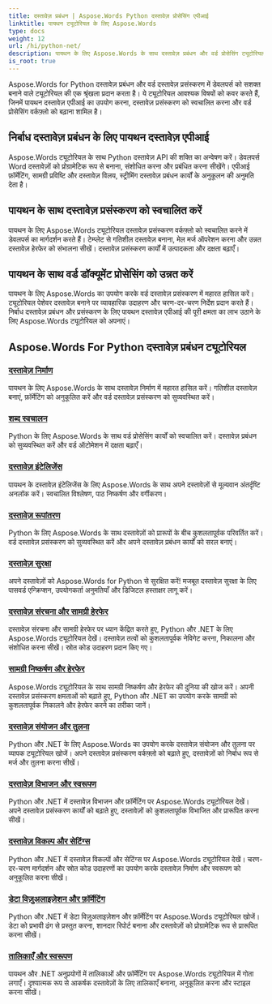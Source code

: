 ```yaml
---
title: दस्तावेज़ प्रबंधन | Aspose.Words Python दस्तावेज़ प्रोसेसिंग एपीआई
linktitle: पायथन ट्यूटोरियल के लिए Aspose.Words
type: docs
weight: 12
url: /hi/python-net/
description: पायथन के लिए Aspose.Words के साथ दस्तावेज़ प्रबंधन और वर्ड प्रोसेसिंग ट्यूटोरियल खोजें। दस्तावेज़ प्रसंस्करण को स्वचालित करें, फ़ॉर्मेटिंग को अनुकूलित करें और गतिशील दस्तावेज़ बनाएं।
is_root: true
---
```

Aspose.Words for Python दस्तावेज़ प्रबंधन और वर्ड दस्तावेज़ प्रसंस्करण में डेवलपर्स को सशक्त बनाने वाले ट्यूटोरियल की एक श्रृंखला प्रदान करता है। ये ट्यूटोरियल आवश्यक विषयों को कवर करते हैं, जिनमें पायथन दस्तावेज़ एपीआई का उपयोग करना, दस्तावेज़ प्रसंस्करण को स्वचालित करना और वर्ड प्रोसेसिंग वर्कफ़्लो को बढ़ाना शामिल है।

## निर्बाध दस्तावेज़ प्रबंधन के लिए पायथन दस्तावेज़ एपीआई

Aspose.Words ट्यूटोरियल के साथ Python दस्तावेज़ API की शक्ति का अन्वेषण करें। डेवलपर्स Word दस्तावेज़ों को प्रोग्रामेटिक रूप से बनाना, संशोधित करना और प्रबंधित करना सीखेंगे। एपीआई फ़ॉर्मेटिंग, सामग्री प्रविष्टि और दस्तावेज़ विलय, स्ट्रीमिंग दस्तावेज़ प्रबंधन कार्यों के अनुकूलन की अनुमति देता है।

## पायथन के साथ दस्तावेज़ प्रसंस्करण को स्वचालित करें

पायथन के लिए Aspose.Words ट्यूटोरियल दस्तावेज़ प्रसंस्करण वर्कफ़्लो को स्वचालित करने में डेवलपर्स का मार्गदर्शन करते हैं। टेम्प्लेट से गतिशील दस्तावेज़ बनाना, मेल मर्ज ऑपरेशन करना और उन्नत दस्तावेज़ हेरफेर को संभालना सीखें। दस्तावेज़ प्रसंस्करण कार्यों में उत्पादकता और दक्षता बढ़ाएँ।

## पायथन के साथ वर्ड डॉक्यूमेंट प्रोसेसिंग को उन्नत करें

पायथन के लिए Aspose.Words का उपयोग करके वर्ड दस्तावेज़ प्रसंस्करण में महारत हासिल करें। ट्यूटोरियल पेशेवर दस्तावेज़ बनाने पर व्यावहारिक उदाहरण और चरण-दर-चरण निर्देश प्रदान करते हैं। निर्बाध दस्तावेज़ प्रबंधन और प्रसंस्करण के लिए पायथन दस्तावेज़ एपीआई की पूरी क्षमता का लाभ उठाने के लिए Aspose.Words ट्यूटोरियल को अपनाएं।

## Aspose.Words For Python दस्तावेज़ प्रबंधन ट्यूटोरियल
### [दस्तावेज़ निर्माण](./document-creation/)
पायथन के लिए Aspose.Words के साथ दस्तावेज़ निर्माण में महारत हासिल करें। गतिशील दस्तावेज़ बनाएं, फ़ॉर्मेटिंग को अनुकूलित करें और वर्ड दस्तावेज़ प्रसंस्करण को सुव्यवस्थित करें।
### [शब्द स्वचालन](./word-automation/)
Python के लिए Aspose.Words के साथ वर्ड प्रोसेसिंग कार्यों को स्वचालित करें। दस्तावेज़ प्रबंधन को सुव्यवस्थित करें और वर्ड ऑटोमेशन में दक्षता बढ़ाएँ।
### [दस्तावेज़ इंटेलिजेंस](./document-intelligence/)
पायथन के दस्तावेज़ इंटेलिजेंस के लिए Aspose.Words के साथ अपने दस्तावेज़ों से मूल्यवान अंतर्दृष्टि अनलॉक करें। स्वचालित विश्लेषण, पाठ निष्कर्षण और वर्गीकरण।
### [दस्तावेज़ रूपांतरण](./document-conversion/)
Python के लिए Aspose.Words के साथ दस्तावेज़ों को प्रारूपों के बीच कुशलतापूर्वक परिवर्तित करें। वर्ड दस्तावेज़ प्रसंस्करण को सुव्यवस्थित करें और अपने दस्तावेज़ प्रबंधन कार्यों को सरल बनाएं। 
### [दस्तावेज़ सुरक्षा](./document-protection/)
अपने दस्तावेज़ों को Aspose.Words for Python से सुरक्षित करें! मजबूत दस्तावेज़ सुरक्षा के लिए पासवर्ड एन्क्रिप्शन, उपयोगकर्ता अनुमतियाँ और डिजिटल हस्ताक्षर लागू करें।
### [दस्तावेज़ संरचना और सामग्री हेरफेर](./document-structure-and-content-manipulation/)
दस्तावेज़ संरचना और सामग्री हेरफेर पर ध्यान केंद्रित करते हुए, Python और .NET के लिए Aspose.Words ट्यूटोरियल देखें। दस्तावेज़ तत्वों को कुशलतापूर्वक नेविगेट करना, निकालना और संशोधित करना सीखें। स्रोत कोड उदाहरण प्रदान किए गए।
### [सामग्री निष्कर्षण और हेरफेर](./content-extraction-and-manipulation/)
Aspose.Words ट्यूटोरियल के साथ सामग्री निष्कर्षण और हेरफेर की दुनिया की खोज करें। अपनी दस्तावेज़ प्रसंस्करण क्षमताओं को बढ़ाते हुए, Python और .NET का उपयोग करके सामग्री को कुशलतापूर्वक निकालने और हेरफेर करने का तरीका जानें।
### [दस्तावेज़ संयोजन और तुलना](./document-combining-and-comparison/)
Python और .NET के लिए Aspose.Words का उपयोग करके दस्तावेज़ संयोजन और तुलना पर व्यापक ट्यूटोरियल खोजें। अपने दस्तावेज़ प्रसंस्करण वर्कफ़्लो को बढ़ाते हुए, दस्तावेज़ों को निर्बाध रूप से मर्ज और तुलना करना सीखें।
### [दस्तावेज़ विभाजन और स्वरूपण](./document-splitting-and-formatting/)
Python और .NET में दस्तावेज़ विभाजन और फ़ॉर्मेटिंग पर Aspose.Words ट्यूटोरियल देखें। अपने दस्तावेज़ प्रसंस्करण कार्यों को बढ़ाते हुए, दस्तावेज़ों को कुशलतापूर्वक विभाजित और प्रारूपित करना सीखें। 
### [दस्तावेज़ विकल्प और सेटिंग्स](./document-options-and-settings/)
Python और .NET में दस्तावेज़ विकल्पों और सेटिंग्स पर Aspose.Words ट्यूटोरियल देखें। चरण-दर-चरण मार्गदर्शन और स्रोत कोड उदाहरणों का उपयोग करके दस्तावेज़ निर्माण और स्वरूपण को अनुकूलित करना सीखें।
### [डेटा विज़ुअलाइज़ेशन और फ़ॉर्मेटिंग](./data-visualization-and-formatting/)
Python और .NET में डेटा विज़ुअलाइज़ेशन और फ़ॉर्मेटिंग पर Aspose.Words ट्यूटोरियल खोजें। डेटा को प्रभावी ढंग से प्रस्तुत करना, शानदार रिपोर्ट बनाना और दस्तावेज़ों को प्रोग्रामेटिक रूप से प्रारूपित करना सीखें।
### [तालिकाएँ और स्वरूपण](./tables-and-formatting/)
पायथन और .NET अनुप्रयोगों में तालिकाओं और फ़ॉर्मेटिंग पर Aspose.Words ट्यूटोरियल में गोता लगाएँ। दृश्यात्मक रूप से आकर्षक दस्तावेज़ों के लिए तालिकाएँ बनाना, अनुकूलित करना और स्टाइल करना सीखें। 